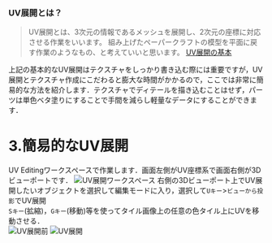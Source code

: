 ### UV展開とは？
>UV展開とは、3次元の情報であるメッシュを展開し、2次元の座標に対応させる作業をいいます。 組み上げたペーパークラフトの模型を平面に戻す作業のようなもの、と考えていいと思います。
[UV展開の基本](https://www.tomog-storage.com/entry/2018/08/16/225608)

上記の基本的なUV展開はテクスチャをしっかり書き込む際には重要ですが，UV展開とテクスチャ作成にこだわると膨大な時間がかかるので，ここでは非常に簡易的な方法を紹介します．テクスチャでディテールを描き込むことはせず，パーツは単色ベタ塗りにすることで手間を減らし軽量なデータにすることができます．

# 3.簡易的なUV展開
UV Editingワークスペースで作業します．画面左側がUV座標系で画面右側が3Dビューポートです．
![UV展開ワークスペース](https://user-images.githubusercontent.com/81402033/138378919-6d06fae4-5592-4c86-8280-8a5edda46b4c.png)
右側の3Dビューポート上でUV展開したいオブジェクトを選択して編集モードに入り，選択して`Uキー`>`ビューから投影`でUV展開  
`Sキー`(拡縮)，`Gキー`(移動)等を使ってタイル画像上の任意の色タイル上にUVを移動させる．  
![UV展開前](https://user-images.githubusercontent.com/81402033/138379124-1541e7f3-0043-41f1-b6fa-880642696f16.png)
![UV展開](https://user-images.githubusercontent.com/81402033/138379128-311cacd5-e31d-4b1b-b5af-be32ee374d12.png)


